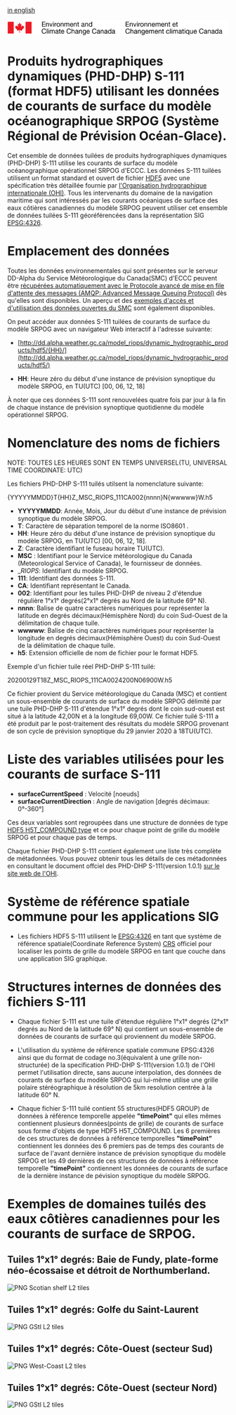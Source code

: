 [in english](readme_riops_dhpS111-datamart-alpha_en.md )

![ECCC logo](../../docs/img_eccc-logo.png)


# Produits hydrographiques dynamiques (PHD-DHP) S-111 (format HDF5) utilisant les données de courants de surface du modèle océanographique SRPOG (Système Régional de Prévision Océan-Glace).

Cet ensemble de données tuilées de produits hydrographiques dynamiques (PHD-DHP) S-111 utilise les courants de surface du modèle océanographique opérationnel SRPOG d'ECCC. Les données S-111 tuilées utilisent un format standard et ouvert de fichier [HDF5](https://www.hdfgroup.org/solutions/hdf5/) avec une spécification très détaillée fournie par [l'Organisation hydrographique internationale (OHI)](https://iho.int/fr/). Tous les intervenants du domaine de la navigation maritime qui sont intéressés par les courants océaniques de surface des eaux côtières canadiennes du modèle SRPOG peuvent utiliser cet ensemble de données tuilées S-111 géoréférencées dans la représentation SIG [EPSG:4326](https://epsg.io/4326).

# Emplacement des données

Toutes les données environnementales qui sont présentes sur le serveur DD-Alpha du Service Météorologique du Canada(SMC) d'ECCC peuvent être [récupérées automatiquement avec le Protocole avancé de mise en file d'attente des messages (AMQP: Advanced Message Queuing Protocol)](../../docs/msc-datamart/amqp_fr.md) dès qu'elles sont disponibles. Un aperçu et des [exemples d'accès et d'utilisation des données ouvertes du SMC](../../docs/usage/readme_fr.md)  sont également disponibles.

On peut accéder aux données S-111 tuilées de courants de surface du modèle SRPOG avec un navigateur Web interactif à l'adresse suivante:

* [http://dd.alpha.weather.gc.ca/model_riops/dynamic_hydrographic_products/hdf5/{HH}/](http://dd.alpha.weather.gc.ca/model_riops/dynamic_hydrographic_products/hdf5/)

* __HH__: Heure zéro du début d'une instance de prévision synoptique du modèle SRPOG, en TU(UTC) [00, 06, 12, 18]

À noter que ces données S-111 sont renouvelées quatre fois par jour à la fin de chaque instance de prévision synoptique quotidienne du modèle opérationnel SRPOG.

# Nomenclature des noms de fichiers

NOTE: TOUTES LES HEURES SONT EN TEMPS UNIVERSEL(TU, UNIVERSAL TIME COORDINATE: UTC)

Les fichiers PHD-DHP S-111 tuilés utilsent la nomenclature suivante:

{YYYYYMMDD}T{HH}Z_MSC_RIOPS_111CA002{nnnn}N{wwwww}W.h5

* __YYYYYMMDD__: Année, Mois, Jour du début d'une instance de prévision synoptique du modèle SRPOG.
* __T__: Caractère de séparation temporel de la norme ISO8601 .
* __HH__: Heure zéro du début d'une instance de prévision synoptique du modèle SRPOG, en TU(UTC) [00, 06, 12, 18].
* __Z__: Caractère identifiant le fuseau horaire TU(UTC).
* __MSC__ : Identifiant pour le Service météorologique du Canada (Meteorological Service of Canada), le fournisseur de données.
* __RIOPS_: Identifiant du modèle SRPOG.
* __111__: Identifiant des données S-111.
* __CA__: Identifiant représentant le Canada.
* __002__: Identifiant pour les tuiles PHD-DHP de niveau 2 d'étendue régulière 1°x1° degrés(2°x1° degrés au Nord de la latitude 69° N).
* __nnnn__: Balise de quatre caractères numériques pour représenter la latitude en degrés décimaux(Hémisphère Nord) du coin Sud-Ouest de la délimitation de chaque tuile.
* __wwwww__: Balise de cinq caractères numériques pour représenter la longitude en degrés décimaux(Hémisphère Ouest) du coin Sud-Ouest de la délimitation de chaque tuile.
* __h5__: Extension officielle de nom de fichier pour le format HDF5.

Exemple d'un fichier tuile réel PHD-DHP S-111 tuilé:

20200129T18Z_MSC_RIOPS_111CA0024200N06900W.h5

Ce fichier provient du Service météorologique du Canada (MSC) et contient un sous-ensemble de courants de surface du modèle SRPOG délimité par une tuile PHD-DHP S-111 d'étendue 1°x1° degrés dont le coin sud-ouest est situé à la latitude 42,00N  et à la longitude 69,00W. Ce fichier tuilé S-111 a été produit par le post-traitement des résultats du modèle SRPOG provenant de son cycle de prévision synoptique du 29 janvier 2020 à 18TU(UTC).

# Liste des variables utilisées pour les courants de surface S-111

* __surfaceCurrentSpeed__ : Velocité [noeuds]
* __surfaceCurrentDirection__ : Angle de navigation [degrés décimaux: 0°-360°]

Ces deux variables sont regroupées dans une structure de données de type [HDF5 H5T_COMPOUND type](https://bitbucket.hdfgroup.org/pages/HDFFV/hdf5doc/master/browse/html/cpplus_RM/class_h5_1_1_comp_type.html) et ce pour chaque point de grille du modèle SRPOG et pour chaque pas de temps.

Chaque fichier PHD-DHP S-111 contient également une liste très complète de métadonnées. Vous pouvez obtenir tous les détails de ces métadonnées en consultant le document offciel des PHD-DHP S-111(version 1.0.1) [sur le site web de l'OHI](http://registry.iho.int/beta/productspec/view.do?idx=168&product_ID=S-111&statusS=5&domainS=ALL&category=product_ID&searchValue=).

# Système de référence spatiale commune pour les applications SIG

* Les fichiers HDF5 S-111 utilisent le [EPSG:4326](https://epsg.io/4326) en tant que système de référence spatiale(Coordinate Reference System) [CRS](https://docs.qgis.org/2.8/en/docs/gentle_gis_introduction/coordinate_reference_systems.html) officiel pour localiser les points de grille du modèle SRPOG en tant que couche dans une application SIG graphique.

# Structures internes de données des fichiers S-111

* Chaque fichier S-111 est une tuile d'étendue régulière 1°x1° degrés (2°x1° degrés au Nord de la latitude 69° N) qui contient un sous-ensemble de données de courants de surface qui proviennent du modèle SRPOG.
 
* L'utilisation du système de référence spatiale commune EPSG:4326 ainsi que du format de codage no.3(équivalent à une grille non-structurée) de la specification PHD-DHP S-111(version 1.0.1) de l'OHI permet l'utilisation directe, sans aucune interpolation, des données de courants de surface du modèle SRPOG qui lui-même utilise une grille polaire stéréographique à résolution de 5km resolution centrée à la latitude 60° N.

* Chaque fichier S-111 tuilé contient 55 structures(HDF5 GROUP) de données à référence temporelle appelée __"timePoint"__ qui elles mêmes contiennent plusieurs données(points de grille) de courants de surface sous forme d'objets de type HDF5 H5T_COMPOUND. Les 6 premières de ces structures de données à référence temporelles __"timePoint"__ contiennent les données des 6 premiers pas de temps des courants de surface de l'avant dernière instance de prévision synoptique du modèle SRPOG et les 49 dernières de ces structures de données à référence temporelle __"timePoint"__ contiennent les données de courants de surface de la dernière instance de pévision synoptique du modèle SRPOG.

# Exemples de domaines tuilés des eaux côtières canadiennes pour les courants de surface de SRPOG.
 
## Tuiles 1°x1° degrés: Baie de Fundy, plate-forme néo-écossaise et détroit de Northumberland.

![PNG Scotian shelf L2 tiles](https://collaboration.cmc.ec.gc.ca/cmc/cmos/public_doc/msc-data/nwp_riops/dynamic_hydrographic_products/ScotianShelfL2_tiles.png)

## Tuiles 1°x1° degrés: Golfe du Saint-Laurent

![PNG GStl L2 tiles](https://collaboration.cmc.ec.gc.ca/cmc/cmos/public_doc/msc-data/nwp_riops/dynamic_hydrographic_products/GSTLL2Tiles.png)

## Tuiles 1°x1° degrés: Côte-Ouest (secteur Sud)

![PNG West-Coast L2 tiles](https://collaboration.cmc.ec.gc.ca/cmc/cmos/public_doc/msc-data/nwp_riops/dynamic_hydrographic_products/WCoastL2Tiles.png)

## Tuiles 1°x1° degrés: Côte-Ouest (secteur Nord)

![PNG GStl L2 tiles](https://collaboration.cmc.ec.gc.ca/cmc/cmos/public_doc/msc-data/nwp_riops/dynamic_hydrographic_products/WCoastNL2Tiles.png)


